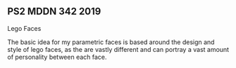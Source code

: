 ## PS2 MDDN 342 2019

Lego Faces

The basic idea for my parametric faces is based around the design and style of lego faces, as the are vastly different and can portray a vast amount of personality between each face.

